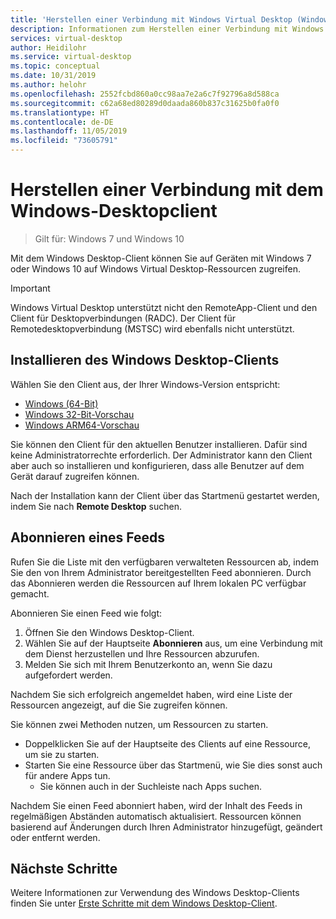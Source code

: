 ```yaml
---
title: 'Herstellen einer Verbindung mit Windows Virtual Desktop (Windows 10 oder 7): Azure'
description: Informationen zum Herstellen einer Verbindung mit Windows Virtual Desktop mithilfe des Windows Desktop-Clients.
services: virtual-desktop
author: Heidilohr
ms.service: virtual-desktop
ms.topic: conceptual
ms.date: 10/31/2019
ms.author: helohr
ms.openlocfilehash: 2552fcbd860a0cc98aa7e2a6c7f92796a8d588ca
ms.sourcegitcommit: c62a68ed80289d0daada860b837c31625b0fa0f0
ms.translationtype: HT
ms.contentlocale: de-DE
ms.lasthandoff: 11/05/2019
ms.locfileid: "73605791"
---
```

# <a name="connect-with-the-windows-desktop-client"></a>Herstellen einer Verbindung mit dem Windows-Desktopclient

> Gilt für: Windows 7 und Windows 10

Mit dem Windows Desktop-Client können Sie auf Geräten mit Windows 7 oder Windows 10 auf Windows Virtual Desktop-Ressourcen zugreifen.

> [!IMPORTANT]
> Windows Virtual Desktop unterstützt nicht den RemoteApp-Client und den Client für Desktopverbindungen (RADC). Der Client für Remotedesktopverbindung (MSTSC) wird ebenfalls nicht unterstützt.

## <a name="install-the-windows-desktop-client"></a>Installieren des Windows Desktop-Clients

Wählen Sie den Client aus, der Ihrer Windows-Version entspricht:

- [Windows (64-Bit)](https://go.microsoft.com/fwlink/?linkid=2068602)
- [Windows 32-Bit-Vorschau](https://go.microsoft.com/fwlink/?linkid=2098960)
- [Windows ARM64-Vorschau](https://go.microsoft.com/fwlink/?linkid=2098961)

Sie können den Client für den aktuellen Benutzer installieren. Dafür sind keine Administratorrechte erforderlich. Der Administrator kann den Client aber auch so installieren und konfigurieren, dass alle Benutzer auf dem Gerät darauf zugreifen können.

Nach der Installation kann der Client über das Startmenü gestartet werden, indem Sie nach **Remote Desktop** suchen.

## <a name="subscribe-to-a-feed"></a>Abonnieren eines Feeds

Rufen Sie die Liste mit den verfügbaren verwalteten Ressourcen ab, indem Sie den von Ihrem Administrator bereitgestellten Feed abonnieren. Durch das Abonnieren werden die Ressourcen auf Ihrem lokalen PC verfügbar gemacht.

Abonnieren Sie einen Feed wie folgt:

1. Öffnen Sie den Windows Desktop-Client.
2. Wählen Sie auf der Hauptseite **Abonnieren** aus, um eine Verbindung mit dem Dienst herzustellen und Ihre Ressourcen abzurufen.
3. Melden Sie sich mit Ihrem Benutzerkonto an, wenn Sie dazu aufgefordert werden.

Nachdem Sie sich erfolgreich angemeldet haben, wird eine Liste der Ressourcen angezeigt, auf die Sie zugreifen können.

Sie können zwei Methoden nutzen, um Ressourcen zu starten.

- Doppelklicken Sie auf der Hauptseite des Clients auf eine Ressource, um sie zu starten.
- Starten Sie eine Ressource über das Startmenü, wie Sie dies sonst auch für andere Apps tun.
  - Sie können auch in der Suchleiste nach Apps suchen.

Nachdem Sie einen Feed abonniert haben, wird der Inhalt des Feeds in regelmäßigen Abständen automatisch aktualisiert. Ressourcen können basierend auf Änderungen durch Ihren Administrator hinzugefügt, geändert oder entfernt werden.

## <a name="next-steps"></a>Nächste Schritte

Weitere Informationen zur Verwendung des Windows Desktop-Clients finden Sie unter [Erste Schritte mit dem Windows Desktop-Client](https://docs.microsoft.com/windows-server/remote/remote-desktop-services/clients/windowsdesktop).
